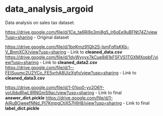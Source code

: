 # data_analysis_argoid
Data analysis on sales tax dataset.

https://drive.google.com/file/d/1Ce_ta6Ri9o3mi8g5_lr6oEe9uBFNt74Z/view?usp=sharing - Original dataset

https://drive.google.com/file/d/1bnKmz91Qh2S-lsmFqflsKKb-V_BnmXCX/view?usp=sharing - Link to **cleaned_data.csv**
https://drive.google.com/file/d/1dvWyyyx7kCue8i61kF5FVS1TGXMXopbF/view?usp=sharing - Link to **cleaned_data2.csv**
https://drive.google.com/file/d/1--FEISuumc2U2YCo_FE5vrhA8UizXgfv/view?usp=sharing - Link to **cleaned_data3.csv**

https://drive.google.com/file/d/1-01oo0-yv2O6Y-yoUbbdRwL9RNGmS9ac/view?usp=sharing - Link to final **answer_dict.pickle**
https://drive.google.com/file/d/1-AiRuBOweefNNd_PI7KmpgCtjX57HlH8/view?usp=sharing - Link to final **label_dict.pickle**
